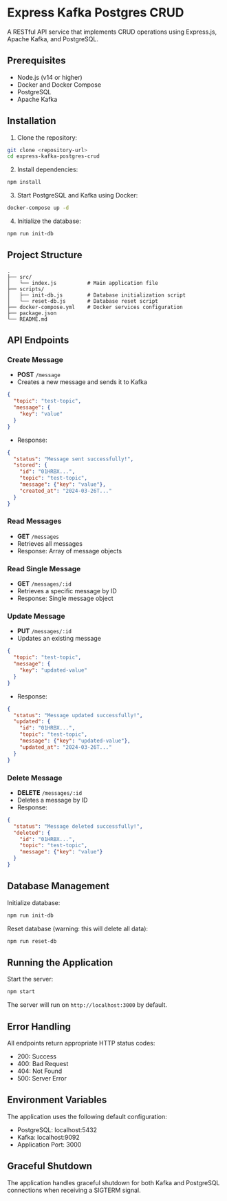 # Express Kafka Postgres CRUD

A RESTful API service that implements CRUD operations using Express.js, Apache Kafka, and PostgreSQL.

## Prerequisites

- Node.js (v14 or higher)
- Docker and Docker Compose
- PostgreSQL
- Apache Kafka

## Installation

1. Clone the repository:

```bash
git clone <repository-url>
cd express-kafka-postgres-crud
```

2. Install dependencies:

```bash
npm install
```

3. Start PostgreSQL and Kafka using Docker:

```bash
docker-compose up -d
```

4. Initialize the database:

```bash
npm run init-db
```

## Project Structure

```
.
├── src/
│   └── index.js          # Main application file
├── scripts/
│   ├── init-db.js        # Database initialization script
│   └── reset-db.js       # Database reset script
├── docker-compose.yml    # Docker services configuration
├── package.json
└── README.md
```

## API Endpoints

### Create Message

- **POST** `/message`
- Creates a new message and sends it to Kafka

```json
{
  "topic": "test-topic",
  "message": {
    "key": "value"
  }
}
```

- Response:

```json
{
  "status": "Message sent successfully!",
  "stored": {
    "id": "01HRBX...",
    "topic": "test-topic",
    "message": {"key": "value"},
    "created_at": "2024-03-26T..."
  }
}
```

### Read Messages

- **GET** `/messages`
- Retrieves all messages
- Response: Array of message objects

### Read Single Message

- **GET** `/messages/:id`
- Retrieves a specific message by ID
- Response: Single message object

### Update Message

- **PUT** `/messages/:id`
- Updates an existing message

```json
{
  "topic": "test-topic",
  "message": {
    "key": "updated-value"
  }
}
```

- Response:

```json
{
  "status": "Message updated successfully!",
  "updated": {
    "id": "01HRBX...",
    "topic": "test-topic",
    "message": {"key": "updated-value"},
    "updated_at": "2024-03-26T..."
  }
}
```

### Delete Message

- **DELETE** `/messages/:id`
- Deletes a message by ID
- Response:

```json
{
  "status": "Message deleted successfully!",
  "deleted": {
    "id": "01HRBX...",
    "topic": "test-topic",
    "message": {"key": "value"}
  }
}
```

## Database Management

Initialize database:

```bash
npm run init-db
```

Reset database (warning: this will delete all data):

```bash
npm run reset-db
```

## Running the Application

Start the server:

```bash
npm start
```

The server will run on `http://localhost:3000` by default.

## Error Handling

All endpoints return appropriate HTTP status codes:

- 200: Success
- 400: Bad Request
- 404: Not Found
- 500: Server Error

## Environment Variables

The application uses the following default configuration:

- PostgreSQL: localhost:5432
- Kafka: localhost:9092
- Application Port: 3000

## Graceful Shutdown

The application handles graceful shutdown for both Kafka and PostgreSQL connections when receiving a SIGTERM signal.
